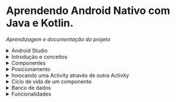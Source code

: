 # Aprendendo Android Nativo com Java e Kotlin.

*Aprendizagem e documentação do projeto*
<details>
 <summary>Android Studio</summary>

 ## Build
 - `limpar projeto` : *build -> clean project*
 - `Rebuildar` : *build -> Rebuild project* ou *Marteinho da aba build*
   
 - `Ctrl + F` Pesquisar uma palavra em um arquivo.
 - `Ctrl + N` Pesquisar classes
 - `Ctrl + Shift + F` Pesquisar uma palavra no projeto inteiro
 - `Alt + Shift + X` Fecha todas as abas
 - `Crlt + Shift + F12` Fecha todas as telas que não estão sendo usadas

 ## Adb connect
 Comandos para conectar o celular por wi-fi
 - 1- `cd C:/platform-tools`
 - 2- Comando para derrubar o server: `.\adb kill-server`
 - 3- Comando para levantar: `.\adb start-server`
 - 4- Comando para ver os dispositivos conectados: `.\adb devices`
 - 5- Comando para escolher a porta: `.\adb tcpip 5555`
 - 6- Comando para conectar: `.\adb connect ip_celular:5555`

 ## Debugg
  - https://developer.android.com/studio/inspect/database

 ## Diretórios
  - *res/drawable*: Pasta onde é guardada imagens que podem ser usadas no aplicativo
  - *res/mipmap* : Guarda ícones
  - *res/values* : Utils
   
</details>
<details>
 <summary>Introdução e conceitos</summary>

 # Introdução e conceitos básicos
 
 ## AndroidManifest
  - A Activity de entrada deve ser declarada nesse aquivo

 ## Montagem e exibição de uma tela

 ### Activity
  - Activity representa uma tela com  qual o usuário pode interagir
  - Uma classe genérica é criada e extende a classe Activity, dessa forma a classe recebe os métodos e propriedades de uma activity.
  - Toda classe que extende de Activity possui um arquivo xml onde será declarado os componentes.
 
 ### View
  - O objeto View no Android é a base para a construção de qualquer elemento de interface do usuário.
  - Cada componente de UI, como botões, campos de texto, layouts, etc., são subclasses de View.
 
 ### Layout
  - Layouts são contêineres especiais que organizam outros elementos de interface do usuário (como botões, campos de texto, etc.) em uma determinada disposição na tela.
  - Alguns exemplos de layouts incluem LinearLayout, RelativeLayout, FrameLayout, ConstraintLayout,

 ### Método setContentView
  - Método da classe Activity que define o que será exibido na interface para o usuário de UI.
  - O método aceita em seu parâmetro um argumento que seja uma subclasse de View.

 ### R
  - Objeto que da acesso a arquivos de layout, strings, imagens, cores, estilos e outros tipos de recursos.
  - A classe R é dividida em várias subclasses internas, cada uma correspondendo a um tipo específico de recurso. Por exemplo, R.layout contém identificadores para todos os arquivos de layout, R.string e etc.

 *EXEMPLO*
```java
public class MainActivity extends Activity {

  @Override
  protected void onCreate(@Nullable Bundle savedInstanceState) {
    super.onCreate(savedInstanceState);
    View view = new View(this);
    setContentView(R.layout.activity_main);
  }
}
```

 ### Intent
  - Classe que permite iniciar uma Activity a partir de outra
  - Chamar outros apps como abrir câmera ou e-mail
  - Enviar dados entre Activitys

 #### Intent Explícita
 *Especifica diretamente a classe da Activity que será iniciada.*
 
 `Navegação entre Activitys`
 ```java
  Intent intent = new Intent(OndeEstouActivity.this, ParaOndeIreiActivity.class);
  startActivity(intent);
 ```

 `Passagem de dados entre Activitys`

 
 
 ```java
 //Parcelable: Em situações em que o dado passado é um objeto personalizado, esse dado deverá ser serializado através da implementação da interface Parcelable

 Intent intent = new Intent(MainActivity.this, SegundaActivity.class);
 intent.putExtra("chave", "Olá, Segunda Activity!");
 startActivity(intent);

 //Recuperando od dados na SegundaActivity
 String mensagem = getIntent().getStringExtra("chave");
 Toast.makeText(this, mensagem, Toast.LENGTH_SHORT).show();


 ```
 #### Intent Implícita
 *Usamos Intent implícita quando não sabemos exatamente qual app será aberto*
 ```java
 Intent intent = new Intent(MediaStore.ACTION_IMAGE_CAPTURE);
 ```
 - `MediaStore.ACTION_IMAGE_CAPTURE`: é uma ação predefinida que indica ao Android que queremos capturar uma imagem.

 ## Namespace usados no arquivo xml
  - `xmlns:android`: Dar acesso a todos os atributos do sistema operacional do android.
  - `xmlns:tools`: Usado para acessar as ferramentas de design do Android Studio que podem ajudar a melhorar a aparência do layout no editor de layout, mas não afetam o layout em tempo de execução.
  - `xmlns:app`: Usado para acessar atributos personalizados que você definiu em seu aplicativo

 ## View Binding
  - View Binding é um recurso do Android que gera uma classe vinculada ao layout XML, permitindo acessar as views de forma segura e eficiente, sem findViewById().
  - Exemplo: Se o layout for activity_principal.xml, o ViewBinding gerará automaticamente a classe ActivityPrincipalBinding.
  - Uso: Os elementos do layout, como TextView, Button, etc., podem ser acessados diretamente como atributos da classe de binding.
  - https://www.alura.com.br/artigos/view-binding-android

 ### 1: Declarar ViewBinding em build.gradle
 ```html
 buildFeatures {
        viewBinding true
 }
 ```

 ### 2: Limpar e Rebuildar o projeto

 ### 3: Implementando ViewBinding
 
 *Sem View Binding*
 ```java
 private ActivityListaProdutosBinding activityListaProdutosBinding;

  @Override
  protected void onCreate(@Nullable Bundle savedInstanceState) {
    super.onCreate(savedInstanceState);

    setContentView(R.layout.activity_lista_produtos);
    configuraFloatingActionButton();
 }
 ```

 *Com ViewBinding*
 ```java
 private ActivityListaProdutosBinding activityListaProdutosBinding;

  @Override
  protected void onCreate(@Nullable Bundle savedInstanceState) {
    super.onCreate(savedInstanceState);

    activityListaProdutosBinding = ActivityListaProdutosBinding.inflate(getLayoutInflater());
    setContentView(activityListaProdutosBinding.getRoot());

    configuraFloatingActionButton();
 }
 ```

 ## Interface Pacelable
  -  Permiti que objetos sejam passados entre Activities ou Fragments.
 
</details>

<details>
 <summary>Componentes</summary>

 # Componentes
  
   <details>
   <summary>Alert Dialog</summary>

   # Alert Dialog
   *Caixa de diálogo*
   - `AlertDialog.Builder`: Classe interna estática responsável por configurar a caixa de diálogo

   ### Forma curta
   - Útil quando não há necessidade de modificar o AlertDialog após a criação.

   ```java
    private void showAlertDialog() {
        AlertDialog.Builder builder = new AlertDialog.Builder(this);
        builder.setTitle("Confirmação");
        builder.setMessage("Deseja confirmar esta ação?");

        // Botão de Confirmar
        builder.setPositiveButton("Confirmar", (dialog, which) -> 
            Toast.makeText(this, "Confirmado!", Toast.LENGTH_SHORT).show()
        );

        // Botão de Cancelar
        builder.setNegativeButton("Cancelar", (dialog, which) -> dialog.dismiss());

        AlertDialog alertDialog = builder.create();
        alertDialog.show();
    }
   ```
   
   ### Forma completa
   - Precisa alterar dinamicamente o diálogo depois de criá-lo (ex.: habilitar/desabilitar botões)
   - Exemplo: Desativar o botão de confirmar até o usuário confirmar que leu os termos.
  
   ```java
     private void showAlertDialog() {
        AlertDialog.Builder builder = new AlertDialog.Builder(this);
        builder.setTitle("Termos de Uso");
        builder.setMessage("Você deve aceitar os termos antes de continuar.");

        // Criando um CheckBox programaticamente
        CheckBox checkBox = new CheckBox(this);
        checkBox.setText("Li e aceito os termos");

        // Criando um layout para adicionar o CheckBox ao diálogo
        LinearLayout layout = new LinearLayout(this);
        layout.setPadding(50, 20, 50, 20);
        layout.addView(checkBox);

        builder.setView(layout);

        // Criando o diálogo, mas ainda não exibindo
        AlertDialog alertDialog = builder.create();

        // Adicionando os botões
        builder.setPositiveButton("Confirmar", (dialog, which) -> 
            Toast.makeText(this, "Termos aceitos!", Toast.LENGTH_SHORT).show()
        );
        builder.setNegativeButton("Cancelar", (dialog, which) -> dialog.dismiss());

        // Exibindo o diálogo após adicionar os botões
        alertDialog = builder.show();

        // Obtendo o botão "Confirmar" e desativando inicialmente
        Button positiveButton = alertDialog.getButton(DialogInterface.BUTTON_POSITIVE);
        positiveButton.setEnabled(false);

        // Ativar o botão "Confirmar" somente se o usuário marcar o CheckBox
        checkBox.setOnCheckedChangeListener((buttonView, isChecked) -> 
            positiveButton.setEnabled(isChecked)
        );
    }
   ```

  ### Por que usar LinerLayout
  - Esse trecho é necessário porque o AlertDialog.Builder não possui suporte direto para adicionar um CheckBox no layout padrão do diálogo. Ele apenas permite definir título, mensagem e botões.
  - O método setView(View view) do AlertDialog.Builder permite definir um layout personalizado para o diálogo. No entanto, não podemos simplesmente passar um CheckBox diretamente. O Android exige que os componentes sejam organizados dentro de um container, como LinearLayout.

 
  </details>
  
  <details>
   <summary>Containers</summary>
   
   # Containers
   - Assim como os Layouts, os Containers também foram feitos para comportar outras views.
   
  <details>
   <summary>RecyclerView</summary>

   # RecyclerView
   - É um tipo de ViewGroup usado para comportar `Views` no formato de lista.
   - Comporta listas horizontais e verticais.

   ## Exibição de itens dinâmicos com RecyclerView
   - `tools:listitem="@layout/produto_item"`: Atributo que recebe a View que será renderizada

   ### Classe Adapter
   ```java
   package projeto.piloto.orgs.ui.recyclerview.adapter;

   import android.content.Context;
   import android.view.LayoutInflater;
   import android.view.View;
   import android.view.ViewGroup;
   import android.widget.TextView;

   import androidx.annotation.NonNull;
   import androidx.recyclerview.widget.RecyclerView;

   import java.util.List;

   import projeto.piloto.orgs.R;
   import projeto.piloto.orgs.model.Produto;

   public class ListaProdutosAdapter extends RecyclerView.Adapter<ListaProdutosAdapter.ViewHolder> {

     private Context context;
     private List<Produto> produtos;

     public ListaProdutosAdapter(Context context, List<Produto> produtos) {
     this.context = context;
     this.produtos = produtos;
   }

   @NonNull
   @Override
   public ViewHolder onCreateViewHolder(@NonNull ViewGroup parent, int viewType) {
     LayoutInflater layoutInflater = LayoutInflater.from(this.context);
     View view = layoutInflater.inflate(R.layout.produto_item, parent, false);
     return new ViewHolder(view);
   }

   @Override
   public void onBindViewHolder(@NonNull ListaProdutosAdapter.ViewHolder holder, int position) {
     Produto produto = produtos.get(position);
     holder.vincula(produto);
   }

   @Override
   public int getItemCount() {
     return produtos.size();
   }

   public class ViewHolder extends RecyclerView.ViewHolder {
     private TextView nome;
     private TextView descricao;
     private TextView preco;

     public ViewHolder(@NonNull View itemView) {
       super(itemView);
       nome = itemView.findViewById(R.id.nome);
       descricao = itemView.findViewById(R.id.descricao);
       preco = itemView.findViewById(R.id.preco);
     }

    public void vincula(Produto produto) {
       nome.setText(produto.getNome());
       descricao.setText(produto.getDescricao());
       preco.setText(produto.getPreco().toString());
     }
    }
   }

   ```
   
   ### ViewHolder 
   - ViewHolderé uma classe que contém referências para as views que compõem cada item de uma lista.Exemplo, uma lista de cards onde cada card possui três textos.Cada card será uma instância de ViewHolder e os texto serão seus atributos.

   *EXEMPLO*
   - O construtor da classe atribui as propriedades da classe aos id's do `xml` correspondentes aos TextViews
   - O método vincula é chamado no método onBindViewHolder e recebe um produto, esse produto é do tipo ViewHolder.Após isso o método atribui os valores das propriedade Produto as propriedades da classe ViewHolder
   ```java
   class ViewHolder extends RecyclerView.ViewHolder {
        private TextView nome;
        private TextView descricao;
        private TextView valor;

        public ViewHolder(@NonNull View itemView) {
            super(itemView);
            nome = itemView.findViewById(R.id.nome);
            descricao = itemView.findViewById(R.id.descricao);
            valor = itemView.findViewById(R.id.preco);
        }

        public void vincula(Produto produto) {
            nome.setText(produto.getNome());
            descricao.setText(produto.getDescricao());
            valor.setText(produto.getValor().toPlainString());
        }
    }
   ```

   ### Método onCreateViewHolder
   - Este método é chamado internamente por RecyclerView para criar um novo ViewHolder que precisa ser representado na tela.
   - O método aceita dois parâmetros, uma ViewGroup e a vista.

   *Inflando Layouts*
   - primeiro, uma variavel do tipo LayoutInflater é instânciada com um contexto escolhido
   - O método `inflate` retorna uma View com base em um contexto
   - contexto pode ser uma classe que extende de activity onde é executada a lógica de um layout xml
   - A classe LayoutInflater da a possibilidade de retornar qualquer view com base em qualquer contexto
   
   ```java
    @NonNull
    @Override
    public ViewHolder onCreateViewHolder(@NonNull ViewGroup parent, int viewType) {
	LayoutInflater inflater = LayoutInflater.from(contexto);
	View view = inflater.inflate(R.layout.produto_item, parent, false);
        return new ViewHolder(view);
    }
   ```

   ### Método onBindViewHolder
   - O método recebe um Produto e chama o método vincula que atribui os valores do Produto as propriedades do ViewHolder.

   ```java
    @Override
    public void onBindViewHolder(@NonNull ListaProdutosAdapter.ViewHolder holder, int position) {
      Produto produto = produtos.get(position);
      holder.vincula(produto);
    }

   ```
   ### MainActivity
   - O LinearLayoutManager é um tipo de LayoutManager que posiciona os itens em uma lista vertical ou horizontal.
   - Quando você cria uma nova instância de LinearLayoutManager, você precisa passar um Context
   - Sem um LayoutManager, o RecyclerView não saberia como organizar e exibir os itens.
   - O layoutManager também pode ser declarado no activity_main na tag do RecyclerView `app:layoutManager="androidx.recyclerview.widget.LinearLayoutManager"`
   
   ```java
   package projeto.piloto.orgs.ui.activity;

     import android.app.Activity;
     import android.os.Bundle;
     import android.view.View;

     import androidx.annotation.Nullable;
     import androidx.recyclerview.widget.LinearLayoutManager;
     import androidx.recyclerview.widget.RecyclerView;

     import java.math.BigDecimal;
     import java.util.ArrayList;
     import java.util.List;

     import projeto.piloto.orgs.R;
      import projeto.piloto.orgs.model.Produto;
     import projeto.piloto.orgs.ui.recyclerview.adapter.ListaProdutosAdapter;

     public class MainActivity extends Activity {

     @Override
     protected void onCreate(@Nullable Bundle savedInstanceState) {
       super.onCreate(savedInstanceState);
       setContentView(R.layout.activity_main);

       RecyclerView recyclerView = findViewById(R.id.recyclerView);

       List<Produto> adapter = new ArrayList<>();
       adapter.add(new Produto("Arroz", "Arroz da marca A", BigDecimal.valueOf(10.00)));
       adapter.add(new Produto("Macarrão 2", "Macarrão da marca B", BigDecimal.valueOf(20.0)));
       adapter.add(new Produto("Leite", "Leite da marca Z", BigDecimal.valueOf(30.0)));
       adapter.add(new Produto("Ovos", "Ovos 20 unidades", BigDecimal.valueOf(40.0)));

       ListaProdutosAdapter listaProdutosAdapter = new ListaProdutosAdapter(this, adapter);  // instancia o adapter
       recyclerView.setAdapter(listaProdutosAdapter);  // seta o adapter no recyclerView atraves do setAdapter

       recyclerView.setLayoutManager(new LinearLayoutManager(this));
     }
   }

   ```
   
 
   
  </details>

  ## RecyclerView X ScrollView
   - `RecyclerView:` Usado para exibir uma lista grande e dinâmica de itens.
   - `ScrollView:` Usado para que o usuário role através de um layout simples que não muda.
     
  </details>
  
  <details> 
  <summary>ViewGroups</summary>

   # ViewGroups
   - É um tipo de `View` feita para comportar outras views, como textos, botões, imagens e etc.

   
  </details>
   
   
</details>

<details>
 <summary>Posicionamento</summary>

 # Posicionamento
 - `match_parent:` Faz com que a `View` ocupe todo o espaço disponível do seu elemento pai NÃO respeitando as restrições do `ConstraintLayout`
 - `wrap_content:` Faz com que a `View` seja grande o suficiente para acomodar seu conteúdo.
 - `match_constraint ou 0dp:` Faz com que a `View` ocupe todo o espaço disponível do seu elemento pai respeitando as restrições do `ConstraintLayout`
</details>

<details>
 <summary>Invocando uma Activity através de outra Activity</summary>

 ## Método setOnClickListener
  - setOnClickListener adiciona um evento de click em uma view.
  - Em seu parâmetro, o método recebe uma classe anônima que da acesso ao método onClick
  - O objeto Intent é usado para transmitir informações entre componentes

 ```java
 View floatingActionButton = findViewById(R.id.floatingActionButton);

 floatingActionButton.setOnClickListener(new View.OnClickListener() {
  @Override
  public void onClick(View v) {
    Intent intent = new Intent(MainActivity.this, FormularioProdutoActivity.class);
    startActivity(intent);
  }
});
 ```
 
</details>

<details>
 <summary>Cíclo de vida de um componente</summary>

  # Cíclo de vida de uma Activity

  ## onCreate
  - O método é chamado apenas uma vez quando a Activity é criada, sendo assim, esse é o momento para configurar componentes da interface, pois garante que a UI estará pronta antes do usuário interajir com a tela.

  *EXEMPLO*
  ```java
  @Override
  protected void onCreate(Bundle savedInstanceState) {
    super.onCreate(savedInstanceState);

    activityMainBinding = ActivityMainBinding.inflate(getLayoutInflater());

    EdgeToEdge.enable(this);
    setContentView(activityMainBinding.getRoot());


    ViewCompat.setOnApplyWindowInsetsListener(findViewById(R.id.main), (v, insets) -> {
      Insets systemBars = insets.getInsets(WindowInsetsCompat.Type.systemBars());
      v.setPadding(systemBars.left, systemBars.top, systemBars.right, systemBars.bottom);
      return insets;

    });

    btnAbrirCamera();
  }

  
  private void btnAbrirCamera(){

    View btnAbrirCamera = activityMainBinding.btnAbrirCamera;
    btnAbrirCamera.setOnClickListener(new View.OnClickListener() {
      @Override
      public void onClick(View view) {

        if (ContextCompat.checkSelfPermission(MainActivity.this, Manifest.permission.CAMERA) != PackageManager.PERMISSION_GRANTED) {
          ActivityCompat.requestPermissions(MainActivity.this, new String[]{Manifest.permission.CAMERA}, REQUEST_CAMERA_PERMISSION);
          // Se a permissão já não foi concedida em um momento anterior, a linha anterior chamará a função onRequestPermissionsResult
          // de forma implícita para requisitar a permissão e se a permissão for autorizada, o próprio método vai abrir a câmera.
        } else {
          abrirCamera();
        }

      }
    });
  }
  ```

  - `btnAbrirCamera` : O método recupera a view do layout e apenas configura o evento de clique. A ação do botão só funcionará depois que o usuário pressionar.

 ## onResume
 - Chamado todas as vezes que a tela está em execução
 
 ![Captura de tela de 2024-06-30 15-39-34](https://github.com/AthosGustavo/aplicativo-orgs/assets/112649935/7f061366-87a5-4581-b6cd-47bdc45e02ba)

 ![lifecycle-1](https://github.com/AthosGustavo/aplicativo-orgs/assets/112649935/de498277-2d29-490f-a290-0022bdc8b3af)
 
</details>

<details>
 <summary>Banco de dados</summary>

  # Banco de dados

  ## Room
  - `Implementando Romm`: https://developer.android.com/training/data-storage/room?hl=pt-br#java
  - `Métodos do DAO`: https://developer.android.com/training/data-storage/room/accessing-data?hl=pt-br

  ## Conversão de tipos
  - Em algunas situações o SQLite não possui uma correspondência para um tipo do java e nesse caso deve haver uma conversão.

  *Classe conversora*
  ```java
  import androidx.room.TypeConverter;
  import java.math.BigDecimal;

  public class BigDecimalConverter {

    @TypeConverter
    public static BigDecimal fromDouble(Double value) {
        return value == null ? null : BigDecimal.valueOf(value);
    }

    @TypeConverter
    public static Double toDouble(BigDecimal bigDecimal) {
        return bigDecimal == null ? null : bigDecimal.doubleValue();
    }
  }

  ```
 *Interface DAO*
 ```java
 import androidx.room.Dao;
 import androidx.room.Insert;
 import androidx.room.Query;
 import java.util.List;

 @Dao
 public interface ProdutoDao {

    @Insert
    void inserir(Produto produto);

    @Query("SELECT * FROM Produto")
    List<Produto> listarTodos();
 }


 ```

*Banco de dados*
```java
 import androidx.room.Database;
 import androidx.room.RoomDatabase;
 import androidx.room.TypeConverters;

 @Database(entities = {Produto.class}, version = 1)
 @TypeConverters({BigDecimalConverter.class}) // Adicionando o conversor
 public abstract class AppDatabase extends RoomDatabase {
    public abstract ProdutoDao produtoDao();
 }

```
</details>
<details>
 <summary>Funcionalidades</summary>

 # Funcionalidades

 ## Abertura de câmera no Android 7

 ### AndroidManifest
 ```xml
 <uses-permission android:name="android.permission.CAMERA" />
 <uses-feature android:name="android.hardware.camera" />
 ```
 ![image](https://github.com/user-attachments/assets/0443e331-6eba-4d84-a57b-b3d8ee80574f)

 ### MainActivity
 ```java
  package projeto.piloto.abrir_camera_android_sete;

import android.content.Intent;
import android.content.pm.PackageManager;
import android.os.Bundle;
import android.provider.MediaStore;
import android.view.View;
import android.widget.Toast;
import android.Manifest;


import androidx.activity.EdgeToEdge;
import androidx.annotation.NonNull;
import androidx.appcompat.app.AppCompatActivity;
import androidx.core.app.ActivityCompat;
import androidx.core.content.ContextCompat;
import androidx.core.graphics.Insets;
import androidx.core.view.ViewCompat;
import androidx.core.view.WindowInsetsCompat;

import projeto.piloto.abrir_camera_android_sete.databinding.ActivityMainBinding;

public class MainActivity extends AppCompatActivity {

  private ActivityMainBinding activityMainBinding = null;
  private static final int REQUEST_CAMERA_PERMISSION = 100;
  private static final int REQUEST_IMAGE_CAPTURE = 101;

  @Override
  protected void onCreate(Bundle savedInstanceState) {
    super.onCreate(savedInstanceState);

    activityMainBinding = ActivityMainBinding.inflate(getLayoutInflater());

    EdgeToEdge.enable(this);
    setContentView(activityMainBinding.getRoot());


    ViewCompat.setOnApplyWindowInsetsListener(findViewById(R.id.main), (v, insets) -> {
      Insets systemBars = insets.getInsets(WindowInsetsCompat.Type.systemBars());
      v.setPadding(systemBars.left, systemBars.top, systemBars.right, systemBars.bottom);
      return insets;

    });



    btnAbrirCamera();
  }

  private void btnAbrirCamera(){

    View btnAbrirCamera = activityMainBinding.btnAbrirCamera;
    btnAbrirCamera.setOnClickListener(new View.OnClickListener() {
      @Override
      public void onClick(View view) {
        
        if (ContextCompat.checkSelfPermission(MainActivity.this, Manifest.permission.CAMERA) != PackageManager.PERMISSION_GRANTED) {
          ActivityCompat.requestPermissions(MainActivity.this, new String[]{Manifest.permission.CAMERA}, REQUEST_CAMERA_PERMISSION);
        } else {
      
          Intent intent = new Intent(MediaStore.ACTION_IMAGE_CAPTURE);
          if (intent.resolveActivity(getPackageManager()) != null) {
            startActivityForResult(intent, REQUEST_IMAGE_CAPTURE);
          }
        }

      }
    });
  }

  @Override
  public void onRequestPermissionsResult(int requestCode, @NonNull String[] permissions, @NonNull int[] grantResults) {
    super.onRequestPermissionsResult(requestCode, permissions, grantResults);

    if (requestCode == REQUEST_CAMERA_PERMISSION) {
      if (grantResults.length > 0 && grantResults[0] == PackageManager.PERMISSION_GRANTED) {
        btnAbrirCamera(); // Se a permissão foi concedida, abre a câmera
      } else {
        Toast.makeText(this, "Permissão negada!", Toast.LENGTH_SHORT).show();
      }
    }
  }

}
 ```

#### 🔍Explicação Detalhada

##### btnAbrirCamera

 - `ContextCompat.checkSelfPermission(Contexto, Permissao)` : Método da classe COntextCompat da bibliotaca AndroidX que verifica se uma permissão foi dada pelo usuário.
 - `ActivityCompat.requestPermissions(MainActivity.this, new String[]{Manifest.permission.CAMERA}, REQUEST_CAMERA_PERMISSION);`: Usado para solicitar uma permissão em tempo de execução

##### onRequestPermissionsResult
 - O método é chamado implícitamente pelo Android após chamar o método btnAbrirCamera
 - `grantedResult`
   
![image](https://github.com/user-attachments/assets/dcdb96a0-0ccf-48ec-91e9-8087792fe55f)
![image](https://github.com/user-attachments/assets/2f3210dc-eb6e-48f8-b3ae-9955a9a39644)


 
</details>





